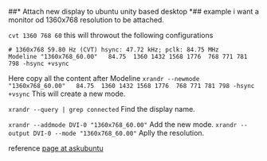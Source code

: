 ##* Attach new display to ubuntu unity based desktop *## 
example i want a monitor od 1360x768 resolution to be attached.

``` cvt 1360 768 60 ``` 
this will throwout the following configurations 

``` 
# 1360x768 59.80 Hz (CVT) hsync: 47.72 kHz; pclk: 84.75 MHz
Modeline "1360x768_60.00"   84.75  1360 1432 1568 1776  768 771 781 798 -hsync +vsync
 ```

Here copy all the content after Modeline 
```xrandr --newmode "1360x768_60.00"   84.75  1360 1432 1568 1776  768 771 781 798 -hsync +vsync```
This will create a new mode. 

```xrandr --query | grep connected```
Find the display name.

```xrandr --addmode DVI-0 "1360x768_60.00"```
Add the new mode.
```xrandr --output DVI-0 --mode "1360x768_60.00"```
Aplly the resolution. 

reference [page at askubuntu](http://askubuntu.com/questions/189246/how-set-my-monitor-resolution)	 
